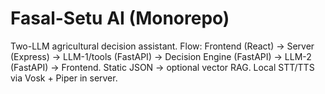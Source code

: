 # Fasal-Setu AI (Monorepo)
Two-LLM agricultural decision assistant.
Flow: Frontend (React) → Server (Express) → LLM-1/tools (FastAPI) → Decision Engine (FastAPI) → LLM-2 (FastAPI) → Frontend.
Static JSON → optional vector RAG. Local STT/TTS via Vosk + Piper in server.
